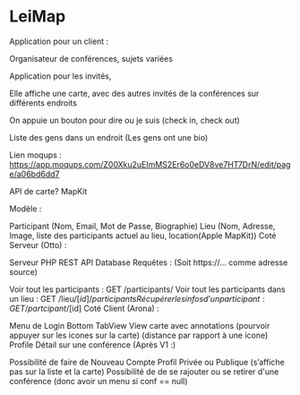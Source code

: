 # LeiMap

Application pour un client :

Organisateur de conférences, sujets variées

Application pour les invités,

Elle affiche une carte, avec des autres invités de la conférences sur différents endroits

On appuie un bouton pour dire ou je suis (check in, check out)

Liste des gens dans un endroit (Les gens ont une bio)

Lien moqups : https://app.moqups.com/Z00Xku2uEImMS2Er6o0eDV8ve7HT7DrN/edit/page/a06bd6dd7

API de carte? MapKit

Modèle :

Participant (Nom, Email, Mot de Passe, Biographie)
Lieu (Nom, Adresse, Image, liste des participants actuel au lieu, location(Apple MapKit))
Coté Serveur (Otto) :

Serveur PHP REST API
Database
Requêtes : (Soit https://… comme adresse source)

Voir tout les participants : GET /participants/
Voir tout les participants dans un lieu : GET /lieu/$[id]/participants
Récupérer les infos d’un participant : GET /partcipant/$[id]
Coté Client (Arona) :

Menu de Login
Bottom TabView
View carte avec annotations (pourvoir appuyer sur les icones sur la carte) (distance par rapport à une icone)
Profile
Détail sur une conférence
(Après V1 :)

Possibilité de faire de Nouveau Compte
Profil Privée ou Publique (s’affiche pas sur la liste et la carte)
Possibilité de de se rajouter ou se retirer d'une conférence (donc avoir un menu si conf == null)
